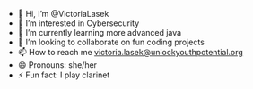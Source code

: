 - 👋 Hi, I’m @VictoriaLasek
- 👀 I’m interested in Cybersecurity
- 🌱 I’m currently learning more advanced java
- 💞️ I’m looking to collaborate on fun coding projects
- 📫 How to reach me victoria.lasek@unlockyouthpotential.org
- 😄 Pronouns: she/her
- ⚡ Fun fact: I play clarinet

<!---
VictoriaLasek/VictoriaLasek is a ✨ special ✨ repository because its `README.md` (this file) appears on your GitHub profile.
You can click the Preview link to take a look at your changes.
--->
